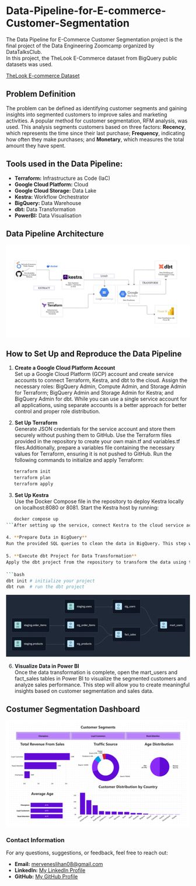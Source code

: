 # Data-Pipeline-for-E-commerce-Customer-Segmentation
The Data Pipeline for E-Commerce Customer Segmentation project is the final project of the Data Engineering Zoomcamp organized by DataTalksClub.  
In this project, the TheLook E-Commerce dataset from BigQuery public datasets was used.

[TheLook E-commerce Dataset](https://console.cloud.google.com/marketplace/product/bigquery-public-data/thelook-ecommerce?project=tamr-internal-data-products)

## Problem Definition

The problem can be defined as identifying customer segments and gaining insights into segmented customers to improve sales and marketing activities. A popular method for customer segmentation, RFM analysis, was used. This analysis segments customers based on three factors: **Recency**, which represents the time since their last purchase; **Frequency**, indicating how often they make purchases; and **Monetary**, which measures the total amount they have spent.

## Tools used in the Data Pipeline:

- **Terraform:** Infrastructure as Code (IaC)
- **Google Cloud Platform:** Cloud
- **Google Cloud Storage:** Data Lake
- **Kestra:** Workflow Orchestrator
- **BigQuery:** Data Warehouse
- **dbt:** Data Transformation
- **PowerBI:** Data Visualisation

## Data Pipeline Architecture
![Data Pipeline Architecture](https://github.com/mrvneslihan/Data-Pipeline-for-E-commerce-Customer-Segmentation/blob/main/architecture.png?raw=true)

## How to Set Up and Reproduce the Data Pipeline

1. **Create a Google Cloud Platform Account**  
   Set up a Google Cloud Platform (GCP) account and create service accounts to connect Terraform, Kestra, and dbt to the cloud. Assign the necessary roles: BigQuery Admin, Compute Admin, and Storage Admin for Terraform; BigQuery Admin and Storage Admin for Kestra; and BigQuery Admin for dbt. While you can use a single service account for all applications, using separate accounts is a better approach for better control and proper role distribution.

2. **Set Up Terraform**  
   Generate JSON credentials for the service account and store them securely without pushing them to GitHub. Use the Terraform files provided in the repository to create your own main.tf and variables.tf files.Additionally, prepare a variables file containing the necessary values for Terraform, ensuring it is not pushed to GitHub. Run the following commands to initialize and apply Terraform:
```bash
   terraform init
   terraform plan
   terraform apply
```

3. **Set Up Kestra**  
Use the Docker Compose file in the repository to deploy Kestra locally on localhost:8080 or 8081. Start the Kestra host by running:
```bash
   docker compose up
```After setting up the service, connect Kestra to the cloud service account and execute the Kestra flows available in the repository.

4. **Prepare Data in BigQuery**  
Run the provided SQL queries to clean the data in BigQuery. This step will prepare the data for transformation in dbt. The queries will clean and structure the data to ensure it is ready for further processing.

5. **Execute dbt Project for Data Transformation**  
Apply the dbt project from the repository to transform the data using the Kimball dimensional modeling approach. This includes creating the necessary tables, such as mart_users and fact_sales. To activate and run the dbt project, use the following commands:

```bash
dbt init # initialize your project
dbt run  # run the dbt project
```
![dbt Lineage](https://github.com/mrvneslihan/Data-Pipeline-for-E-commerce-Customer-Segmentation/blob/main/lineage.png?raw=true)

6. **Visualize Data in Power BI**  
Once the data transformation is complete, open the mart_users and fact_sales tables in Power BI to visualize the segmented customers and analyze sales performance. This step will allow you to create meaningful insights based on customer segmentation and sales data.

## Costumer Segmentation Dashboard
![Customer Segmentation Dashboard](https://github.com/mrvneslihan/Data-Pipeline-for-E-commerce-Customer-Segmentation/blob/main/dashboard.png?raw=true)


### Contact Information

For any questions, suggestions, or feedback, feel free to reach out:

- **Email:** merveneslihan08@gmail.com
- **LinkedIn:** [My LinkedIn Profile](www.linkedin.com/in/merveneslihanokcu)
- **GitHub:** [My GitHub Profile](https://github.com/mrvneslihan)
